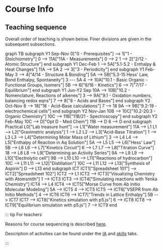 # Course Info

## Teaching sequence

Overall order of teaching is shown below.  Finer divisions are given in the subsequent subsections.

<mermaid>
graph TB
    subgraph Y1 Sep-Nov
    0["0 - Prerequisites"] --> 1["1 - Stoichiometry"]
    0 --> 11A["11A - Measurements"]
    0 --> 2
    1 --> 2["2/12 - Atomic Structure"]
    end
    subgraph Y1 Dec-Feb
    1 --> 5A["5.1-5.2 - Enthalpy & Heat Changes"]
    11A --> 5A
    2 --> 3["3 - Periodicity"]
    end
    subgraph Y1 Feb-May
    3 --> 4["4/14 - Structure & Bonding"]
    5A --> 5B["5.3-15 Hess' Law, Bond Enthalpy, Spontaneity"]
    3 --- 5A
    4 --> 10A["10.1 - Basic Organic - Functional Groups, Isomers"]
    5B --> 6["6/16 - Kinetics"]
    6 --> 7["7/17 - Equilibrium"]
    end
    subgraph Y1 Jun-Y2 Sep
    10A --> 10B["10.2 - Nomenclature, Reactions of alkenes"]
    3 --> 9A["9.1 - Oxidation numbers, balancing redox eqns"]
    7 --> 8["8 - Acids and Bases"]
    end
    subgraph Y2 Oct-Nov
    8 --> 18["18 - Acid-Base calculations"]
    7 --> 18
    9A --> 9B["9.2-19 - electrochemical cells"]
    end
    subgraph Y2 Nov-Jan
    10B --> 10C["10.2-20.3 - Organic Chemistry"]
    10C --> 11B["11B/21 - Spectroscopy"]
    end
    subgraph Y2 Feb-May
    10C --> D["Opt D - Med Chem"]
    11B --> D
    8 --> D
    end
    subgraph Practical
    L0["Lab treasure hunt"] --> L1["Water measurement"]
    11A --> L1
    L1 --> L2["Gravimetric analysis"]
    1 --> L2
    L2 --> L3["Acid-Base Titration"]
    1 --> L3
    L3 --> L4["Determining Molar Mass of Lithium"]
    3 --> L4
    L4 --> L5["Enthalpy of Reaction in Aq Solution"]
    5A --> L5
    L5 --> L6["Hess' Law"]
    5B --> L6
    L6 --> L7["Kinetics Circuit"]
    6 --> L7
    L7 --> L8["Titration Curve"]
    18 --> L8
    L8 --> L9["Determining an Activity Series"]
    9A --> L9
    L9 --> L10["Electrolytic cell"]
    9B --> L10
    L10 --> L11["Reactions of hydrocarbon"]
    10C --> L11
    L11 --> L12["Distillation"]
    10C --> L11
    L12 --> L13["Synthesis of Aspirin"]
    D --> L13
    end
    subgraph ICT
    ICT1["Spreadsheet 101"] --> ICT2["Spreadsheet 102"]
    ICT2 --> L1
    ICT2 --> ICT3["Visualizing Chemistry with Atomsmith"]
    1 --> ICT3
    ICT3 --> ICT4["Simulating reactions with Yenka Chemistry"]
    ICT4 --> L4
    ICT4 --> ICT5["Morse Curve from Ab Initio Molecular Modeling"]
    5A --> ICT5
    4 --> ICT5
    ICT5 --> ICT6["VSEPR from Ab Initio Methods"]
    4 --> ICT6
    ICT6 --> ICT7["Trends in Lattice Enthalpy"]
    5B --> ICT7
    ICT7 --> ICT8["Kinetics simulation with p5.js"]
    6 --> ICT8
    ICT8 --> ICT9["Equilibrium simulation with p5.js"]
    7 --> ICT9
    end
</mermaid>

::: tip For teachers

Reasons for course sequencing is described [here](../../jon/teaching/).

Description of activities can be found under the [IA](../IA/) and [skills](../skills/) tabs.

:::